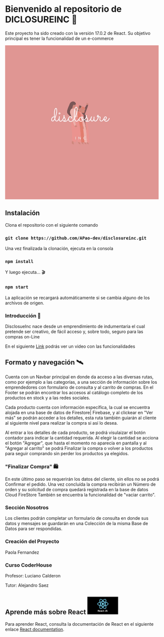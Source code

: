 
# Bienvenido al repositorio de DICLOSUREINC 💫

Este proyecto ha sido creado con la versión 17.0.2 de React. 
Su objetivo  principal es tener la funcionalidad de un e-commerce

<img src="src/assets/img/disclosure.jpeg" width="500">


## Instalación

Clona el repositorio con el siguiente comando

### `git clone https://github.com/APao-dev/disclosureinc.git`

Una vez finalizada la clonación, ejecuta en la consola

### `npm install`

Y luego ejecuta... 🎬

### `npm start`

La aplicación se recargará automáticamente si se cambia alguno de los archivos de origen.

### Introducción 📌

DisclosueInc nace desde un emprendimiento de indumentaria el cual pretende ser creativo, 
de fácil acceso y, sobre todo, seguro para las compras on-Line 

En el siguiente [Link](https://www.youtube.com/watch?v=LRFB8Bn9zAg) podrás ver un video con las funcionalidades
## Formato y navegación 🛰

Cuenta con un Navbar principal en donde da acceso a las diversas rutas, 
como por ejemplo a las categorías, a una sección de información sobre los emprendedores con formulario de consulta y al carrito de compras. En el Footer se podrán encontrar los accesos al catálogo completo de los productos en stock y a las redes sociales. 

Cada producto cuenta con información específica, la cual se encuentra alojada en una base de datos de Firestore| Firebase, y al clickear en "Ver más" se podrán acceder a los detalles, esta ruta también guiarán al cliente al siguiente nivel para realizar la compra si así lo desea.

Al entrar a los detalles de cada producto, se podrá visulaizar el botón contador para indicar la cantidad requerida. Al elegir la cantidad se acciona el botón "Agregar", que hasta el momento no aparecía en pantalla y al "Agregar al carrito" se podrá Finalizar la compra o volver a los productos para seguir comprando sin perder los productos ya elegidos. 

### "Finalizar Compra" 🛍

En este último paso se requerirán los datos del cliente, sin ellos no se podrá Confirmar el pedido. Una vez concluída la compra recibirán un Número de orden y su solicitud de compra quedará registrada en la base de datos Cloud FireStore También se encuentra la funcionalidad de "vaciar carrito".

### Sección Nosotros

Los clientes podrán completar un formulario de consulta en donde sus datos y mensajes se guardarán en una Colección de la misma Base de Datos para ser respondidas.

### Creación del Proyecto

Paola Fernandez 

### Curso CoderHouse

Profesor: Luciano Calderon

Tutor: Alejandro Saez 

## Aprende más sobre React   <img src="src/assets/img/react.png" width="100">

Para aprender React, consulta la documentación de React en el siguiente enlace [React documentation](https://reactjs.org/).

